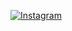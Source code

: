 [![Instagram](https://img.shields.io/badge/Instagram-FF0066?style=for-the-badge&logo=instagram&logoColor=white&labelColor=FF0066&color=FF0066)](https://instagram.com/[USERNAME])
